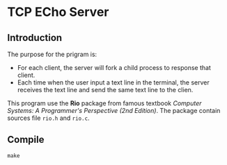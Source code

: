 TCP ECho Server
====
## Introduction
The purpose for the prigram is: 
- For each client, the server will fork a child process to response that client. 
- Each time when the user input a text line in the terminal, the server receives the text line and send the same text line to the clien.

This program use the **Rio** package from famous textbook *Computer Systems: A Programmer's Perspective (2nd Edition)*. The package contain sources file `rio.h` and `rio.c`. 

## Compile 
`make`
